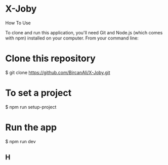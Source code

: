 # X-Joby

How To Use

To clone and run this application, you'll need Git and Node.js (which comes with npm) installed on your computer. From your command line:

# Clone this repository
$ git clone https://github.com/BircanAli/X-Joby.git

# To set a project
$ npm run setup-project

# Run the app
$ npm run dev

## H


